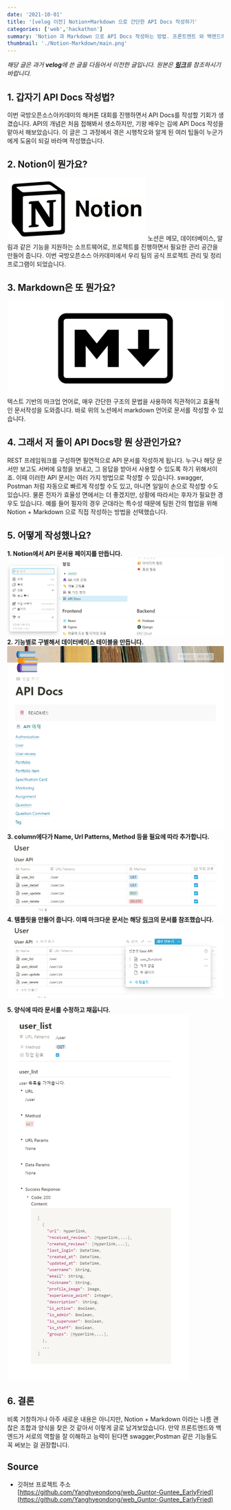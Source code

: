 ```yaml
---
date: '2021-10-01'
title: '[velog 이전] Notion+Markdown 으로 간단한 API Docs 작성하기'
categories: ['web','hackathon']
summary: 'Notion 과 Markdown 으로 API Docs 작성하는 방법. 프론트엔트 와 백엔드의 연결.'
thumbnail: './Notion-Markdown/main.png'
---
```

*해당 글은 과거 **velog**에 쓴 글을 다듬어서 이전한 글입니다. 원본은 [**링크**](https://velog.io/@hdyang0686/NotionMarkdown-%EC%9C%BC%EB%A1%9C-%EA%B0%84%EB%8B%A8%ED%95%9C-API-Docs-%EC%9E%91%EC%84%B1%ED%95%98%EA%B8%B0)를 참조하시기 바랍니다.*  
## 1. 갑자기 API Docs 작성법?
이번 국방오픈소스아카데미의 해커톤 대회를 진행하면서 API Docs를 작성할 기회가 생겼습니다. API의 개념은 처음 접해봐서 생소하지만, 기왕 배우는 김에 API Docs 작성을 맡아서 해보았습니다. 이 글은 그 과정에서 겪은 시행착오와 알게 된 여러 팁들이 누군가에게 도움이 되길 바라며 작성했습니다.

## 2. Notion이 뭔가요?
![1](./Notion-Markdown/1.png)
노션은 메모, 데이터베이스, 알림과 같은 기능을 지원하는 소프트웨어로, 프로젝트를 진행하면서 필요한 관리 공간을 만들어 줍니다. 이번 국방오픈소스 아카데미에서 우리 팀의 공식 프로젝트 관리 및 정리 프로그램이 되었습니다.

## 3. Markdown은 또 뭔가요?
![2](./Notion-Markdown/2.png)
텍스트 기반의 마크업 언어로, 매우 간단한 구조의 문법을 사용하여 직관적이고 효율적인 문서작성을 도와줍니다. 바로 위의 노션에서 markdown 언어로 문서를 작성할 수 있습니다.

## 4. 그래서 저 둘이 API Docs랑 뭔 상관인가요?
REST 프레임워크를 구성하면 필연적으로 API 문서를 작성하게 됩니다. 누구나 해당 문서만 보고도 서버에 요청을 보내고, 그 응답을 받아서 사용할 수 있도록 하기 위해서이죠. 이때 이러한 API 문서는 여러 가지 방법으로 작성할 수 있습니다. swagger, Postman 처럼 자동으로 빠르게 작성할 수도 있고, 아니면 일일이 손으로 작성할 수도 있습니다. 물론 전자가 효율성 면에서는 더 좋겠지만, 상황에 따라서는 후자가 필요한 경우도 있습니다. 예를 들어 필자의 경우 군대라는 특수성 때문에 팀원 간의 협업을 위해 Notion + Markdown 으로 직접 작성하는 방법을 선택했습니다.

## 5. 어떻게 작성했나요?
**1. Notion에서 API 문서용 페이지를 만듭니다.**
![3](./Notion-Markdown/3.png)
**2. 기능별로 구별해서 데이터베이스 테이블을 만듭니다.**
![4](./Notion-Markdown/4.png)
**3. column에다가 Name, Url Patterns, Method 등을 필요에 따라 추가합니다.**
![5](./Notion-Markdown/5.png)
**4. 템플릿을 만들어 줍니다. 이때 마크다운 문서는 해당 [링크](https://gist.github.com/iros/3426278#file-example-md)의 문서를 참조했습니다.**
![6](./Notion-Markdown/6.png)

**5. 양식에 따라 문서를 수정하고 채웁니다.**
![7](./Notion-Markdown/7.png)

## 6. 결론
비록 거창하거나 아주 새로운 내용은 아니지만, Notion + Markdown 이라는 나름 괜찮은 조합과 양식을 찾은 것 같아서 이렇게 글로 남겨보았습니다. 만약 프론트엔드와 백엔드가 서로의 역할을 잘 이해하고 능력이 된다면 swagger,Postman 같은 기능들도 꼭 써보는 걸 권장합니다.

## Source

- 깃허브 프로젝트 주소  
  [https://github.com/Yanghyeondong/web_Guntor-Guntee_EarlyFried](https://github.com/Yanghyeondong/web_Guntor-Guntee_EarlyFried)